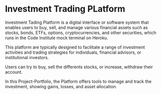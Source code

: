 # Investment Trading PLatform 
Investment Tading Platform is a digital interface or software system that enables users to buy, sell, and manage various financial assets such as stocks, bonds, ETFs, options, cryptocurrencies, and other securities, which runs in the Code Institute mock terminal on Heroku.

This platform are typically designed to facilitate a range of investment activities and trading strategies for individuals, financial advisors, or institutional investors.

Users can try to buy, sell the differents stocks, or increase, withdraw their account.

In this Project-Portfolio, the Platform offers tools to manage and track the investment, showing gains, losses, and asset allocation.


